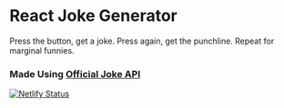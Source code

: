 # React Joke Generator

Press the button, get a joke. Press again, get the punchline. Repeat for marginal funnies. 

### Made Using [Official Joke API](https://github.com/15Dkatz/official_joke_api)

[![Netlify Status](https://api.netlify.com/api/v1/badges/95fb6b56-76b9-4ba6-87f2-2a8accc48360/deploy-status)](https://app.netlify.com/sites/joke-generator-mp/deploys)